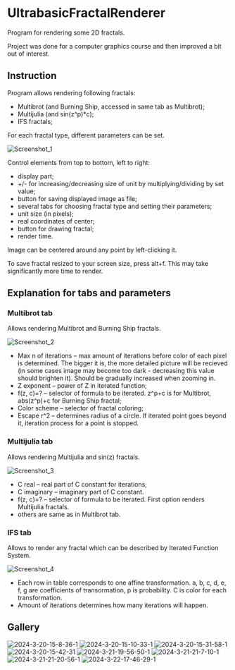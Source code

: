 # UltrabasicFractalRenderer
Program for rendering some 2D fractals.

Project was done for a computer graphics course and then improved a bit out of interest.

## Instruction
Program allows rendering following fractals:
- Multibrot (and Burning Ship, accessed in same tab as Multibrot);
- Multijulia (and sin(z^p)*c);
- IFS fractals;

For each fractal type, different parameters can be set.

![Screenshot_1](https://github.com/Koltrass/UltrabasicFractalRenderer/assets/174179522/9bf18fcc-2e56-4cff-b0c8-e1b48f7aeba1)

Control elements from top to bottom, left to right:
- display part;
- +/- for increasing/decreasing size of unit by multiplying/dividing by set value;
- button for saving displayed image as file;
- several tabs for choosing fractal type and setting their parameters;
- unit size (in pixels);
- real coordinates of center;
- button for drawing fractal;
- render time.

Image can be centered around any point by left-clicking it.

To save fractal resized to your screen size, press alt+f. This may take significantly more time to render. 
## Explanation for tabs and parameters

### Multibrot tab
Allows rendering Multibrot and Burning Ship fractals.

![Screenshot_2](https://github.com/Koltrass/UltrabasicFractalRenderer/assets/174179522/0c9a9b7e-ed7f-4110-a445-581cf3e71b36)

- Max n of iterations – max amount of iterations before color of each pixel is determined. The bigger it is, the more detailed picture will be recieved (in some cases image may become too dark - decreasing this value should brighten it).  Should be gradually increased when zooming in.
- Z exponent – power of Z in iterated function;
- f(z, c)=? – selector of formula to be iterated. z^p+c is for Multibrot, abs(z^p)+c for Burning Ship fractal;
- Color scheme – selector of fractal coloring;
- Escape r^2 – determines radius of a circle. If iterated point goes beyond it, iteration process for a point is stopped.
### Multijulia tab
Allows rendering Multijulia and sin(z) fractals.

![Screenshot_3](https://github.com/Koltrass/UltrabasicFractalRenderer/assets/174179522/413d4654-b8a9-4685-8cc4-31045ac68cd9)

- C real – real part of C constant for iterations;
- C imaginary – imaginary part of C constant.
- f(z, c)=? – selector of formula to be iterated. First option renders Multijulia fractals.
- others are same as in Multibrot tab.
### IFS tab
Allows to render any fractal which can be described by Iterated Function System.

![Screenshot_4](https://github.com/Koltrass/UltrabasicFractalRenderer/assets/174179522/8790f746-0fee-41d1-bc0c-569cb4907b2b)

- Each row in table corresponds to one affine transformation. a, b, c, d, e, f, g are coefficients of transormation, p is probability. C is color for each transformation.
- Amount of iterations determines how many iterations will happen.
## Gallery
![2024-3-20-15-8-36-1](https://github.com/Koltrass/UltrabasicFractalRenderer/assets/174179522/e9d3c0ff-6ff2-4afa-af61-2b98acfcf10c)
![2024-3-20-15-10-33-1](https://github.com/Koltrass/UltrabasicFractalRenderer/assets/174179522/7a415117-bc8d-4773-acaf-c8803b05ff2f)
![2024-3-20-15-31-58-1](https://github.com/Koltrass/UltrabasicFractalRenderer/assets/174179522/6dcba8fd-ef26-4f45-ad06-49780fdb2b76)
![2024-3-20-15-42-31](https://github.com/Koltrass/UltrabasicFractalRenderer/assets/174179522/efcbb0a4-a5db-43a9-b617-d9067bf0a32f)
![2024-3-21-19-56-50-1](https://github.com/Koltrass/UltrabasicFractalRenderer/assets/174179522/8893707e-a6a8-492b-a054-73f72835008b)
![2024-3-21-21-7-10-1](https://github.com/Koltrass/UltrabasicFractalRenderer/assets/174179522/d24e7707-f863-4e4c-8813-ecda3ce0cd20)
![2024-3-21-21-20-56-1](https://github.com/Koltrass/UltrabasicFractalRenderer/assets/174179522/fbd63257-08c4-43d1-a58b-bc158e78cfda)
![2024-3-22-17-46-29-1](https://github.com/Koltrass/UltrabasicFractalRenderer/assets/174179522/046c2edf-ac4e-4a68-84b3-86ef998cd78c)
